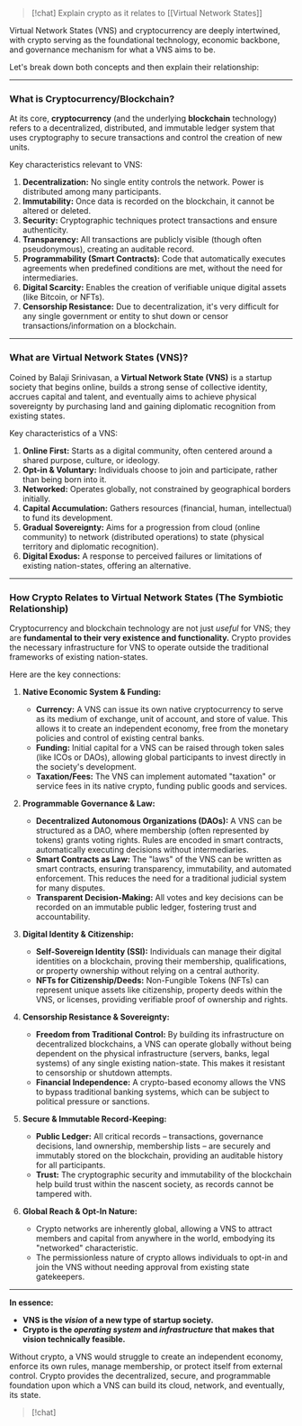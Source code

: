 > [!chat] Explain crypto as it relates to [[Virtual Network States]]

Virtual Network States (VNS) and cryptocurrency are deeply intertwined, with crypto serving as the foundational technology, economic backbone, and governance mechanism for what a VNS aims to be.

Let's break down both concepts and then explain their relationship:

---

### What is Cryptocurrency/Blockchain?

At its core, **cryptocurrency** (and the underlying **blockchain** technology) refers to a decentralized, distributed, and immutable ledger system that uses cryptography to secure transactions and control the creation of new units.

Key characteristics relevant to VNS:

1.  **Decentralization:** No single entity controls the network. Power is distributed among many participants.
2.  **Immutability:** Once data is recorded on the blockchain, it cannot be altered or deleted.
3.  **Security:** Cryptographic techniques protect transactions and ensure authenticity.
4.  **Transparency:** All transactions are publicly visible (though often pseudonymous), creating an auditable record.
5.  **Programmability (Smart Contracts):** Code that automatically executes agreements when predefined conditions are met, without the need for intermediaries.
6.  **Digital Scarcity:** Enables the creation of verifiable unique digital assets (like Bitcoin, or NFTs).
7.  **Censorship Resistance:** Due to decentralization, it's very difficult for any single government or entity to shut down or censor transactions/information on a blockchain.

---

### What are Virtual Network States (VNS)?

Coined by Balaji Srinivasan, a **Virtual Network State (VNS)** is a startup society that begins online, builds a strong sense of collective identity, accrues capital and talent, and eventually aims to achieve physical sovereignty by purchasing land and gaining diplomatic recognition from existing states.

Key characteristics of a VNS:

1.  **Online First:** Starts as a digital community, often centered around a shared purpose, culture, or ideology.
2.  **Opt-in & Voluntary:** Individuals choose to join and participate, rather than being born into it.
3.  **Networked:** Operates globally, not constrained by geographical borders initially.
4.  **Capital Accumulation:** Gathers resources (financial, human, intellectual) to fund its development.
5.  **Gradual Sovereignty:** Aims for a progression from cloud (online community) to network (distributed operations) to state (physical territory and diplomatic recognition).
6.  **Digital Exodus:** A response to perceived failures or limitations of existing nation-states, offering an alternative.

---

### How Crypto Relates to Virtual Network States (The Symbiotic Relationship)

Cryptocurrency and blockchain technology are not just *useful* for VNS; they are **fundamental to their very existence and functionality.** Crypto provides the necessary infrastructure for VNS to operate outside the traditional frameworks of existing nation-states.

Here are the key connections:

1.  **Native Economic System & Funding:**
    *   **Currency:** A VNS can issue its own native cryptocurrency to serve as its medium of exchange, unit of account, and store of value. This allows it to create an independent economy, free from the monetary policies and control of existing central banks.
    *   **Funding:** Initial capital for a VNS can be raised through token sales (like ICOs or DAOs), allowing global participants to invest directly in the society's development.
    *   **Taxation/Fees:** The VNS can implement automated "taxation" or service fees in its native crypto, funding public goods and services.

2.  **Programmable Governance & Law:**
    *   **Decentralized Autonomous Organizations (DAOs):** A VNS can be structured as a DAO, where membership (often represented by tokens) grants voting rights. Rules are encoded in smart contracts, automatically executing decisions without intermediaries.
    *   **Smart Contracts as Law:** The "laws" of the VNS can be written as smart contracts, ensuring transparency, immutability, and automated enforcement. This reduces the need for a traditional judicial system for many disputes.
    *   **Transparent Decision-Making:** All votes and key decisions can be recorded on an immutable public ledger, fostering trust and accountability.

3.  **Digital Identity & Citizenship:**
    *   **Self-Sovereign Identity (SSI):** Individuals can manage their digital identities on a blockchain, proving their membership, qualifications, or property ownership without relying on a central authority.
    *   **NFTs for Citizenship/Deeds:** Non-Fungible Tokens (NFTs) can represent unique assets like citizenship, property deeds within the VNS, or licenses, providing verifiable proof of ownership and rights.

4.  **Censorship Resistance & Sovereignty:**
    *   **Freedom from Traditional Control:** By building its infrastructure on decentralized blockchains, a VNS can operate globally without being dependent on the physical infrastructure (servers, banks, legal systems) of any single existing nation-state. This makes it resistant to censorship or shutdown attempts.
    *   **Financial Independence:** A crypto-based economy allows the VNS to bypass traditional banking systems, which can be subject to political pressure or sanctions.

5.  **Secure & Immutable Record-Keeping:**
    *   **Public Ledger:** All critical records – transactions, governance decisions, land ownership, membership lists – are securely and immutably stored on the blockchain, providing an auditable history for all participants.
    *   **Trust:** The cryptographic security and immutability of the blockchain help build trust within the nascent society, as records cannot be tampered with.

6.  **Global Reach & Opt-In Nature:**
    *   Crypto networks are inherently global, allowing a VNS to attract members and capital from anywhere in the world, embodying its "networked" characteristic.
    *   The permissionless nature of crypto allows individuals to opt-in and join the VNS without needing approval from existing state gatekeepers.

---

**In essence:**

*   **VNS is the *vision* of a new type of startup society.**
*   **Crypto is the *operating system* and *infrastructure* that makes that vision technically feasible.**

Without crypto, a VNS would struggle to create an independent economy, enforce its own rules, manage membership, or protect itself from external control. Crypto provides the decentralized, secure, and programmable foundation upon which a VNS can build its cloud, network, and eventually, its state.

> [!chat] 

